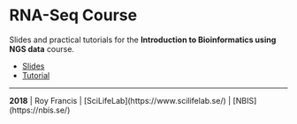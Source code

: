 # RNA-Seq Course

Slides and practical tutorials for the **Introduction to Bioinformatics using NGS data** course.

- [Slides](https://royfrancis.github.io/rnaseq_course/rnaseq_talk.html)
- [Tutorial](https://royfrancis.github.io/rnaseq_course/rnaseq_lab.html)

<hr>
<b>2018</b> | Roy Francis | [SciLifeLab](https://www.scilifelab.se/) | [NBIS](https://nbis.se/)